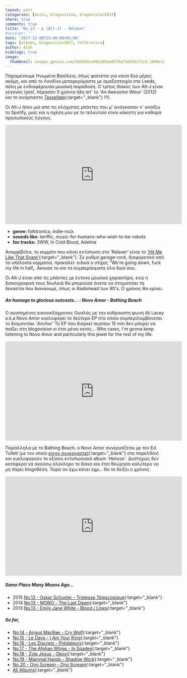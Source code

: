 ```yaml
---
layout: post
categories: [music, blogovision, blogovision2017]
share: true
comments: true
title: 'No.13 - ∆ (Alt-J) - Relaxer'
#excerpt: ''
date: '2017-12-08T23:40:00+01:00'
tags: [albums, blogovision2017, folktronica]
author: Aleh
hidelogo: true
image:
  thumbnail: images.genius.com/5d4263ce992a89ae0579af3eb5b172c6.1000x1000x1.jpg
---
```

Παραμένουμε Ηνωμένο Βασίλειο, όπως φαίνεται για κανα δύο μέρες ακόμη, και από το Λονδίνο μεταφερόμαστε με αμαξοστοιχία στο Leeds, πόλη με ενδιαφέρουσα μουσική παράδοση. Ο τρίτος δίσκος των Alt-J είναι γεγονός (yes!, πέρασαν 5 χρόνια ήδη απ' το *'An Awesome Wave'* (2012) και το ανάρπαστο [Tessellate](https://www.youtube.com/watch?v=Qg6BwvDcANg){:target="_blank"} !!!). 

Οι Alt-J ήταν μια από τις ελάχιστες μπάντες που μ' ανάγκασαν ν' ανοίξω το Spotify, μιας και η σχέση μου με το τελευταίο είναι κάκιστη για καθαρά προσωπικούς λόγους.

<iframe width="560" height="315" src="https://www.youtube.com/embed/rP0uuI80wuY?rel=0" frameborder="0" gesture="media" allow="encrypted-media" allowfullscreen></iframe>

* **genre:** folktronica, indie-rock
* **sounds like:** teriffic, music-for-humans-who-wish-to-be-robots
* **fav tracks:** 3WW, In Cold Blood, Adeline

Αναμφίβολα, το κομμάτι που κάνει εντύπωση στο 'Relaxer' είναι το ['Hit Me Like That Snare'](https://www.youtube.com/watch?v=sXQVj2mQS5I){:target="_blank"}. Σε ρυθμό garage-rock, διαφορετικό από τα υπόλοιπα κομμάτια, προκαλεί· ειδικά ο στίχος &#8220;<span class="inline-quote">We're going down, fuck my life in half</span>&#8222;. Άκουσε το και τα συμπεράσματα όλα δικά σου.

Οι Alt-J είναι από τις μπάντες με έντονο μουσικό χαρακτήρα, ενώ η δισκογραφική τους δουλειά θα μπορούσε άνετα να στιγματίσει τη δεκαετία που διανύουμε, όπως οι Radiohead των 90's. Ο χρόνος θα κρίνει.

<div class="text-divider"></div>

##### <i class="fa fa-hand-o-right"></i> An homage to glorious outcasts... : Novo Amor - Bathing Beach
Ο αγαπημένος εικοσιεξάχρονος Ουαλός με την εύθραυστη φωνή Ali Lacey a.k.a Novo Amor κυκλοφορεί το δεύτερο EP στο οποίο συμπεριλαμβάνεται το διαμαντάκι *'Anchor'* To EP που διαρκεί περίπου 15 min δεν μπορεί να παίξει στη blogovision κι έτσι μένει εκτός... Who cares, I'm gonna keep listening to Novo Amor and particularly this jewel for the rest of my life.

<iframe width="560" height="315" src="https://www.youtube.com/embed/OmKAn8rNbKg?rel=0" frameborder="0" gesture="media" allow="encrypted-media" allowfullscreen></iframe>

Παράλληλα με το Bathing Beach, o Novo Amor συνεργάζεται με τον Ed Tullett (με τον οποίο [είχαν συνεργαστεί](https://www.youtube.com/watch?v=NmPjzQ_ne2I){:target="_blank"} στο παρελθόν) και κυκλοφορούν το εξίσου εντυπωσιακό album *'Heiress'*. Δυστηχώς δεν κατάφερα να ακούσω ολόκληρο το δίσκο και έτσι θεώρησα καλύτερο να μη πάρει blogoθέση. Τώρα αν έχω κάνει εχμ... θα το δείξει ο χρόνος.

<iframe width="560" height="315" src="https://www.youtube.com/embed/AK75VFQQA40?rel=0" frameborder="0" gesture="media" allow="encrypted-media" allowfullscreen></iframe>

##### <i class="fa fa-hand-o-right"></i> Same Place Many Moons Ago...

* 2015 [No.13 - Oskar Schuster - Tristesse Télescopique](/music/blogovision/blogovision2015/blogovision2015-no13/){:target="_blank"}
* 2014 [No.13 - MΟΝΟ - The Last Dawn](/music/blogovision/blogovision2014/blogovision2014-no13/){:target="_blank"}
* 2013 [No.13 - Emily Jane White - Blood / Lines](/music/blogovision/blogovision2013/blogovision2013-no13/){:target="_blank"}

##### <i class="fa fa-hand-o-right"></i> So far,

* [No.14 - Angus MacRae - Cry Wolf](/music/blogovision/blogovision2017/no14/){:target="_blank"}
* [No.15 - Le Days - I Am Your King](/music/blogovision/blogovision2017/no15/){:target="_blank"}
* [No.16 - Les Discrets - Prédateurs](/music/blogovision/blogovision2017/no16/){:target="_blank"}
* [No.17 - The Afghan Whigs - In Spades](/music/blogovision/blogovision2017/no17/){:target="_blank"}
* [No.18 - Zola Jesus - Okovi](/music/blogovision/blogovision2017/no18/){:target="_blank"}
* [No.19 - Mammal Hands - Shadow Work](/music/blogovision/blogovision2017/no19/){:target="_blank"}
* [No.20 - Ono Scream - Ono Scream](/music/blogovision/blogovision2017/no20/){:target="_blank"}
* [All Albums](/music/new-albums-2017/){:target="_blank"}